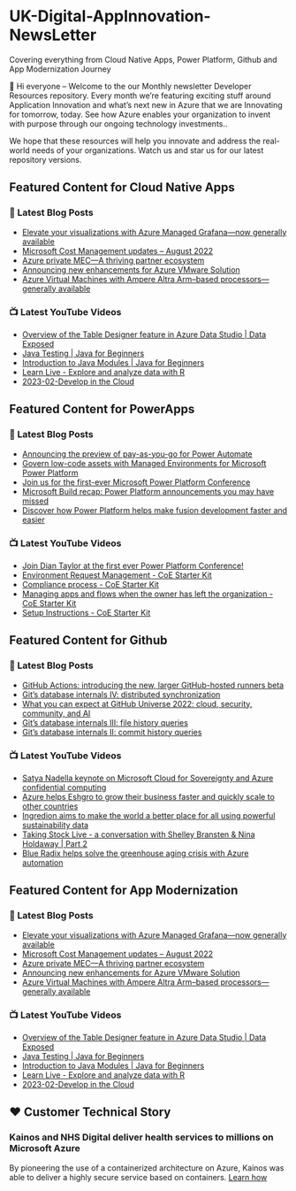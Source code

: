 # UK-Digital-AppInnovation-NewsLetter

Covering everything from Cloud Native Apps, Power Platform, Github and App Modernization Journey

👋 Hi everyone – Welcome to the our Monthly newsletter Developer Resources repository. Every month we’re featuring exciting stuff around Application Innovation and what’s next new in Azure that we are Innovating for tomorrow, today. See how Azure enables your organization to invent with purpose through our ongoing technology investments..


We hope that these resources will help you innovate and address the real-world needs of your organizations. Watch us and star us for our latest repository versions.

## Featured Content for Cloud Native Apps


### 📝 Latest Blog Posts

    
<!-- BLOGCNA:START -->
- [Elevate your visualizations with Azure Managed Grafana—now generally available](https://azure.microsoft.com/blog/elevate-your-visualizations-with-azure-managed-grafana-now-generally-available/)
- [Microsoft Cost Management updates – August 2022](https://azure.microsoft.com/blog/microsoft-cost-management-updates-august-2022/)
- [Azure private MEC—A thriving partner ecosystem](https://azure.microsoft.com/blog/azure-private-mec-a-thriving-partner-ecosystem/)
- [Announcing new enhancements for Azure VMware Solution](https://azure.microsoft.com/blog/announcing-new-enhancements-for-azure-vmware-solution/)
- [Azure Virtual Machines with Ampere Altra Arm–based processors—generally available](https://azure.microsoft.com/blog/azure-virtual-machines-with-ampere-altra-arm-based-processors-generally-available/)
<!-- BLOGCNA:END -->

### 📺 Latest YouTube Videos

 
<!-- YOUTUBECNA:START -->
- [Overview of the Table Designer feature in Azure Data Studio | Data Exposed](https://www.youtube.com/watch?v=178Fl5pm4dY)
- [Java Testing | Java for Beginners](https://www.youtube.com/watch?v=nu-Xu1Fz10Q)
- [Introduction to Java Modules | Java for Beginners](https://www.youtube.com/watch?v=3KP5YiKLkeo)
- [Learn Live - Explore and analyze data with R](https://www.youtube.com/watch?v=ALQEVEuTXis)
- [2023-02-Develop in the Cloud](https://www.youtube.com/watch?v=sihXl4_uuUQ)
<!-- YOUTUBECNA:END -->

##  Featured Content for PowerApps
### 📝 Latest Blog Posts
<!-- BLOGPOWER:START -->
- [Announcing the preview of pay-as-you-go for Power Automate](https://cloudblogs.microsoft.com/powerplatform/2022/07/21/announcing-the-preview-of-pay-as-you-go-for-power-automate/)
- [Govern low-code assets with Managed Environments for Microsoft Power Platform](https://cloudblogs.microsoft.com/powerplatform/2022/07/12/govern-low-code-assets-with-managed-environments-for-microsoft-power-platform/)
- [Join us for the first-ever Microsoft Power Platform Conference](https://cloudblogs.microsoft.com/powerplatform/2022/07/12/join-us-for-the-first-ever-microsoft-power-platform-conference/)
- [Microsoft Build recap: Power Platform announcements you may have missed](https://cloudblogs.microsoft.com/powerplatform/2022/05/31/microsoft-build-recap-power-platform-announcements-you-may-have-missed/)
- [Discover how Power Platform helps make fusion development faster and easier](https://cloudblogs.microsoft.com/powerplatform/2022/05/25/discover-how-power-platform-helps-make-fusion-development-faster-and-easier/)
<!-- BLOGPOWER:END -->
 ### 📺 Latest YouTube Videos
    
<!-- YOUTUBEPOWER:START -->
- [Join Dian Taylor at the first ever Power Platform Conference!](https://www.youtube.com/watch?v=Kez5a4fAdXQ)
- [Environment Request Management - CoE Starter Kit](https://www.youtube.com/watch?v=16mspbGz1zA)
- [Compliance process - CoE Starter Kit](https://www.youtube.com/watch?v=WXXFjHLt5ss)
- [Managing apps and flows when the owner has left the organization - CoE Starter Kit](https://www.youtube.com/watch?v=0zptiBppTNo)
- [Setup Instructions - CoE Starter Kit](https://www.youtube.com/watch?v=Lsooi7xp6eA)
<!-- YOUTUBEPOWER:END -->

##  Featured Content for Github
### 📝 Latest Blog Posts
<!-- BLOGGITHUB:START -->
- [GitHub Actions: introducing the new, larger GitHub-hosted runners beta](https://github.blog/2022-09-01-github-actions-introducing-the-new-larger-github-hosted-runners-beta/)
- [Git&#8217;s database internals IV: distributed synchronization](https://github.blog/2022-09-01-gits-database-internals-iv-distributed-synchronization/)
- [What you can expect at GitHub Universe 2022: cloud, security, community, and AI](https://github.blog/2022-08-31-what-you-can-expect-at-github-universe-2022-cloud-security-community-and-ai/)
- [Git&#8217;s database internals III: file history queries](https://github.blog/2022-08-31-gits-database-internals-iii-file-history-queries/)
- [Git&#8217;s database internals II: commit history queries](https://github.blog/2022-08-30-gits-database-internals-ii-commit-history-queries/)
<!-- BLOGGITHUB:END -->
### 📺 Latest YouTube Videos
<!-- YOUTUBEGITHUB:START -->
- [Satya Nadella keynote on Microsoft Cloud for Sovereignty and Azure confidential computing](https://www.youtube.com/watch?v=L35eKUN4ZZ8)
- [Azure helps Eshgro to grow their business faster and quickly scale to other countries](https://www.youtube.com/watch?v=z59bPOjthHU)
- [Ingredion aims to make the world a better place for all using powerful sustainability data](https://www.youtube.com/watch?v=II1lM5fmV-o)
- [Taking Stock Live - a conversation with Shelley Bransten &amp; Nina Holdaway | Part 2](https://www.youtube.com/watch?v=3aRvzn4ChlE)
- [Blue Radix helps solve the greenhouse aging crisis with Azure automation](https://www.youtube.com/watch?v=RbmGSPMHY_s)
<!-- YOUTUBEGITHUB:END -->
##  Featured Content for App Modernization
### 📝 Latest Blog Posts
<!-- BLOGAPPMOD:START -->
- [Elevate your visualizations with Azure Managed Grafana—now generally available](https://azure.microsoft.com/blog/elevate-your-visualizations-with-azure-managed-grafana-now-generally-available/)
- [Microsoft Cost Management updates – August 2022](https://azure.microsoft.com/blog/microsoft-cost-management-updates-august-2022/)
- [Azure private MEC—A thriving partner ecosystem](https://azure.microsoft.com/blog/azure-private-mec-a-thriving-partner-ecosystem/)
- [Announcing new enhancements for Azure VMware Solution](https://azure.microsoft.com/blog/announcing-new-enhancements-for-azure-vmware-solution/)
- [Azure Virtual Machines with Ampere Altra Arm–based processors—generally available](https://azure.microsoft.com/blog/azure-virtual-machines-with-ampere-altra-arm-based-processors-generally-available/)
<!-- BLOGAPPMOD:END -->
### 📺 Latest YouTube Videos
<!-- YOUTUBEAPPMOD:START -->
- [Overview of the Table Designer feature in Azure Data Studio | Data Exposed](https://www.youtube.com/watch?v=178Fl5pm4dY)
- [Java Testing | Java for Beginners](https://www.youtube.com/watch?v=nu-Xu1Fz10Q)
- [Introduction to Java Modules | Java for Beginners](https://www.youtube.com/watch?v=3KP5YiKLkeo)
- [Learn Live - Explore and analyze data with R](https://www.youtube.com/watch?v=ALQEVEuTXis)
- [2023-02-Develop in the Cloud](https://www.youtube.com/watch?v=sihXl4_uuUQ)
<!-- YOUTUBEAPPMOD:END -->


## ♥️ Customer Technical Story 

### Kainos and NHS Digital deliver health services to millions on Microsoft Azure

By pioneering the use of a containerized architecture on Azure, Kainos was able to deliver a highly secure service based on containers. [Learn how](https://customers.microsoft.com/en-us/story/1368348549535774520-kainos-and-nhs-digital-deliver-health-services-to-millions-on-microsoft-azure)

